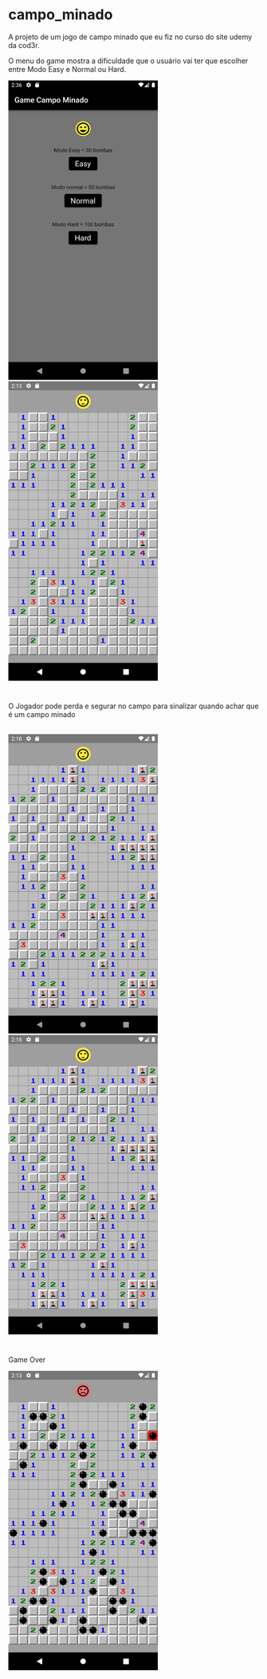 # campo_minado

A projeto de um jogo de campo minado que eu fiz no curso do site udemy da cod3r.

O menu do game mostra a dificuldade que o usuário vai ter que escolher entre Modo Easy e Normal ou Hard.

<img src="screenshot/Screenshot_0.png" width="300" height="600"> &nbsp;&nbsp;&nbsp;&nbsp; <img src="screenshot/Screenshot_1.png" width="300" height="600"> 

# 

O Jogador pode perda e segurar no campo para sinalizar quando achar que é um campo minado

<br/><img src="screenshot/Screenshot_2.png" width="300" height="600"> &nbsp;&nbsp;&nbsp;&nbsp; <img src="screenshot/Screenshot_2.png" width="300" height="600">

# 

Game Over

<img src="screenshot/Screenshot_3.png" width="300" height="600">
